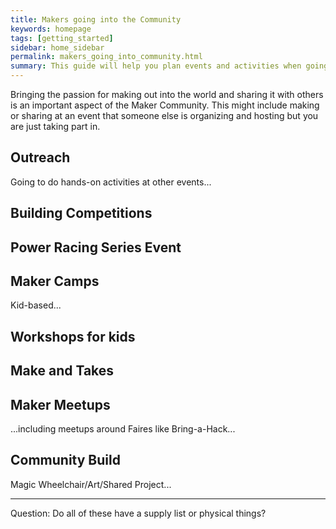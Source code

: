 ```yaml
---
title: Makers going into the Community
keywords: homepage
tags: [getting_started]
sidebar: home_sidebar
permalink: makers_going_into_community.html
summary: This guide will help you plan events and activities when going into the community.
---
```


Bringing the passion for making out into the world and sharing it with others is an important aspect of the Maker Community. This might include making or sharing at an event that someone else is organizing and hosting but you are just taking part in.

## Outreach

Going to do hands-on activities at other events...

## Building Competitions

## Power Racing Series Event

## Maker Camps

Kid-based...

## Workshops for kids

## Make and Takes

## Maker Meetups

...including meetups around Faires like Bring-a-Hack...

## Community Build 

Magic Wheelchair/Art/Shared Project...


---

Question: Do all of these have a supply list or physical things?